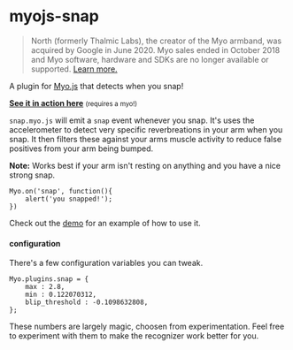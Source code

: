 # myojs-snap

> North (formerly Thalmic Labs), the creator of the Myo armband, was acquired by Google in June 2020. Myo sales ended in October 2018 and Myo software, hardware and SDKs are no longer available or supported. [Learn more.](https://support.getmyo.com)

A plugin for [Myo.js](https://github.com/thalmiclabs/myo.js) that detects when you snap!

**[See it in action here](http://thalmiclabs.github.io/myojs-snap/demo/)** <small>(requires a myo!)</small>


`snap.myo.js` will emit a `snap` event whenever you snap. It's uses the accelerometer to detect very specific reverbreations in your arm when you snap. It then filters these against your arms muscle activity to reduce false positives from your arm being bumped.

**Note:** Works best if your arm isn't resting on anything and you have a nice strong snap.

```
Myo.on('snap', function(){
	alert('you snapped!');
})
```

Check out the [demo](/demo/index.html) for an example of how to use it.


#### configuration


There's a few configuration variables you can tweak.

```
Myo.plugins.snap = {
	max : 2.8,
	min : 0.122070312,
	blip_threshold : -0.1098632808,
};
```

These numbers are largely magic, choosen from experimentation. Feel free to experiment with them to make the recognizer work better for you.

